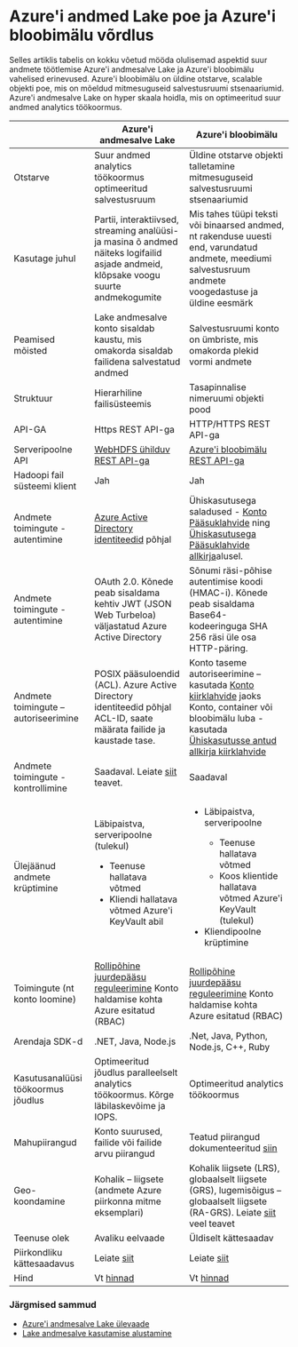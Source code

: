 <properties
   pageTitle="Azure'i andmesalve Lake võrdlus Azure'i salvestusruumi bloobimälu | Microsoft Azure'i"
   description="Azure'i andmesalve Lake Azure'i salvestusruumi bloobimälu võrdlus"
   services="data-lake-store"
   documentationCenter=""
   authors="nitinme"
   manager="jhubbard"
   editor="cgronlun"/>

<tags
   ms.service="data-lake-store"
   ms.devlang="na"
   ms.topic="article"
   ms.tgt_pltfrm="na"
   ms.workload="big-data"
   ms.date="08/15/2016"
   ms.author="nitinme"/>

# <a name="comparing-azure-data-lake-store-and-azure-blob-storage"></a>Azure'i andmed Lake poe ja Azure'i bloobimälu võrdlus

Selles artiklis tabelis on kokku võetud mööda olulisemad aspektid suur andmete töötlemise Azure'i andmesalve Lake ja Azure'i bloobimälu vahelised erinevused. Azure'i bloobimälu on üldine otstarve, scalable objekti poe, mis on mõeldud mitmesuguseid salvestusruumi stsenaariumid. Azure'i andmesalve Lake on hyper skaala hoidla, mis on optimeeritud suur andmed analytics töökoormus.

|    | Azure'i andmesalve Lake  | Azure'i bloobimälu  |
|----|-----------------------|--------------------|
| Otstarve  | Suur andmed analytics töökoormus optimeeritud salvestusruum                                                                          | Üldine otstarve objekti talletamine mitmesuguseid salvestusruumi stsenaariumid                                                                                |
| Kasutage juhul                                   | Partii, interaktiivsed, streaming analüüsi- ja masina õ andmed näiteks logifailid asjade andmeid, klõpsake voogu suurte andmekogumite | Mis tahes tüüpi teksti või binaarsed andmed, nt rakenduse uuesti end, varundatud andmete, meediumi salvestusruum andmete voogedastuse ja üldine eesmärk |
| Peamised mõisted                                | Lake andmesalve konto sisaldab kaustu, mis omakorda sisaldab failidena salvestatud andmed | Salvestusruumi konto on ümbriste, mis omakorda plekid vormi andmete |
| Struktuur | Hierarhiline failisüsteemis                                                                                                    | Tasapinnalise nimeruumi objekti pood  |
| API-GA   | Https REST API-ga | HTTP/HTTPS REST API-ga                                                                                                                            |
| Serveripoolne API                             | [WebHDFS ühilduv REST API-ga](https://msdn.microsoft.com/library/azure/mt693424.aspx)                                                                                                 | [Azure'i bloobimälu REST API-ga](https://msdn.microsoft.com/library/azure/dd135733.aspx)                                                                                                                         |
| Hadoopi fail süsteemi klient                   | Jah                                                                                                                         | Jah                                                                                                                                                 |
| Andmete toimingute - autentimine            | [Azure Active Directory identiteedid](../active-directory/active-directory-authentication-scenarios.md) põhjal | Ühiskasutusega saladused - [Konto Pääsuklahvide](../storage/storage-create-storage-account.md#manage-your-storage-account) ning [Ühiskasutusega Pääsuklahvide allkirja](../storage/storage-dotnet-shared-access-signature-part-1.md)alusel.                                                                       |
| Andmete toimingute - autentimine     | OAuth 2.0. Kõnede peab sisaldama kehtiv JWT (JSON Web Turbeloa) väljastatud Azure Active Directory                     | Sõnumi räsi-põhise autentimise koodi (HMAC-i). Kõnede peab sisaldama Base64-kodeeringuga SHA 256 räsi üle osa HTTP-päring. |
| Andmete toimingute – autoriseerimine               | POSIX pääsuloendid (ACL).  Azure Active Directory identiteedid põhjal ACL-ID, saate määrata failide ja kaustade tase. | Konto taseme autoriseerimine – kasutada [Konto kiirklahvide](../storage/storage-create-storage-account.md#manage-your-storage-account) jaoks<br>Konto, container või bloobimälu luba - kasutada [Ühiskasutusse antud allkirja kiirklahvide](../storage/storage-dotnet-shared-access-signature-part-1.md) |
| Andmete toimingute - kontrollimine                    | Saadaval. Leiate [siit](data-lake-store-diagnostic-logs.md) teavet.                                                                                                                   | Saadaval                                                                                                                                           |
| Ülejäänud andmete krüptimine                     | Läbipaistva, serveripoolne (tulekul)<ul><li>Teenuse hallatava võtmed</li><li>Kliendi hallatava võtmed Azure'i KeyVault abil</li></ul>| <ul><li>Läbipaistva, serveripoolne</li> <ul><li>Teenuse hallatava võtmed</li><li>Koos klientide hallatava võtmed Azure'i KeyVault (tulekul)</li></ul><li>Kliendipoolne krüptimine</li></ul> |
| Toimingute (nt konto loomine) | [Rollipõhine juurdepääsu reguleerimine](../active-directory/role-based-access-control-what-is.md) Konto haldamise kohta Azure esitatud (RBAC)                                                                       | [Rollipõhine juurdepääsu reguleerimine](../active-directory/role-based-access-control-what-is.md) Konto haldamise kohta Azure esitatud (RBAC)                                                                                               |
| Arendaja SDK-d                              | .NET, Java, Node.js                                                                                                         | .Net, Java, Python, Node.js, C++, Ruby                                                                                                              |
| Kasutusanalüüsi töökoormus jõudlus              | Optimeeritud jõudlus paralleelselt analytics töökoormus. Kõrge läbilaskevõime ja IOPS.                                           | Optimeeritud analytics töökoormus                                                                                                               |
| Mahupiirangud                                 | Konto suurused, failide või failide arvu piirangud                                                                   | Teatud piirangud dokumenteeritud [siin](../azure-subscription-service-limits.md#storage-limits)                                                                                                                     |
| Geo-koondamine                              | Kohalik – liigsete (andmete Azure piirkonna mitme eksemplari)                                                             | Kohalik liigsete (LRS), globaalselt liigsete (GRS), lugemisõigus – globaalselt liigsete (RA-GRS). Leiate [siit](../storage/storage-redundancy.md) veel teavet |
| Teenuse olek                               | Avaliku eelvaade                                                                                                              | Üldiselt kättesaadav                                                                                                                                 |
| Piirkondliku kättesaadavus  | Leiate [siit](https://azure.microsoft.com/regions/#services)| Leiate [siit](https://azure.microsoft.com/regions/#services) |
| Hind                                       |     Vt [hinnad](https://azure.microsoft.com/pricing/details/data-lake-store/)| Vt [hinnad](https://azure.microsoft.com/pricing/details/storage/) |

### <a name="next-steps"></a>Järgmised sammud

- [Azure'i andmesalve Lake ülevaade](data-lake-store-overview.md)
- [Lake andmesalve kasutamise alustamine](data-lake-store-get-started-portal.md)



